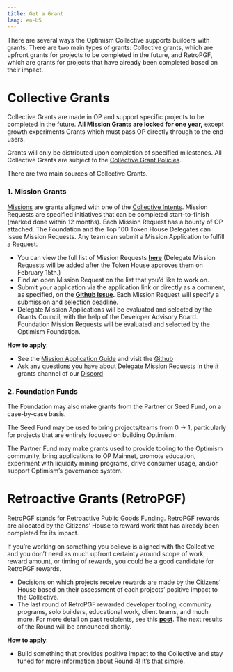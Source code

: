 ```yaml
---
title: Get a Grant
lang: en-US
---
```


There are several ways the Optimism Collective supports builders with grants. There are two main types of grants: Collective grants, which are upfront grants for projects to be completed in the future, and RetroPGF, which are grants for projects that have already been completed based on their impact.

# Collective Grants

Collective Grants are made in OP and support specific projects to be completed in the future. **All Mission Grants are locked for one year,** except growth experiments Grants which must pass OP directly through to the end-users. 

Grants will only be distributed upon completion of specified milestones. All Collective Grants are subject to the [Collective Grant Policies](https://gov.optimism.io/t/collective-grant-policies/5833). 

There are two main sources of Collective Grants. 


### 1. Mission Grants 

[Missions](https://gov.optimism.io/t/token-house-missions/5881) are grants aligned with one of the [Collective Intents](https://gov.optimism.io/t/collective-intents-season-5/6883). Mission Requests are specified initiatives that can be completed start-to-finish (marked done within 12 months). Each Mission Request has a bounty of OP attached. The Foundation and the Top 100 Token House Delegates can issue Mission Requests. Any team can submit a Mission Application to fulfill a Request. 

- You can view the full list of Mission Requests **[here](https://github.com/ethereum-optimism/ecosystem-contributions/issues?q=is%3Aissue+is%3Aopen+RFP)** (Delegate Mission Requests will be added after the Token House approves them on February 15th.)
- Find an open Mission Request on the list that you’d like to work on.
- Submit your application via the application link or directly as a comment, as specified, on the **[Github Issue](https://github.com/ethereum-optimism/ecosystem-contributions/issues?q=is%3Aissue+is%3Aopen+RFP).** Each Mission Request will specify a submission and selection deadline.
- Delegate Mission Applications will be evaluated and selected by the Grants Council, with the help of the Developer Advisory Board. Foundation Mission Requests will be evaluated and selected by the Optimism Foundation.

**How to apply**:

- See the [Mission Application Guide](https://gov.optimism.io/t/mission-applicant-guide-how-to-submit-a-mission-application/6899) and visit the [Github](https://github.com/ethereum-optimism/ecosystem-contributions/issues?q=is%3Aissue+is%3Aopen+RFP)
- Ask any questions you have about Delegate Mission Requests in the # grants channel of our [Discord](https://discord-gateway.optimism.io/) 

### 2. Foundation Funds

The Foundation may also make grants from the Partner or Seed Fund, on a case-by-case basis. 

The Seed Fund may be used to bring projects/teams from 0 → 1, particularly for projects that are entirely focused on building Optimism.

The Partner Fund may make grants used to provide tooling to the Optimism community, bring applications to OP Mainnet, promote education, experiment with liquidity mining programs, drive consumer usage, and/or support Optimism’s governance system.


# Retroactive Grants (RetroPGF)

RetroPGF stands for Retroactive Public Goods Funding. RetroPGF rewards are allocated by the Citizens’ House to reward work that has already been completed for its impact.

If you’re working on something you believe is aligned with the Collective and you don’t need as much upfront certainty around scope of work, reward amount, or timing of rewards, you could be a good candidate for RetroPGF rewards.

- Decisions on which projects receive rewards are made by the Citizens’ House based on their assessment of each projects’ positive impact to the Collective.
- The last round of RetroPGF rewarded developer tooling, community programs, solo builders, educational work, client teams, and much more. For more detail on past recipients, see this **[post](https://optimism.mirror.xyz/Upn_LtV2-3SviXgX_PE_LyA7YI00jQyoM1yf55ltvvI)**. The next results of the Round will be announced shortly.

**How to apply**:

- Build something that provides positive impact to the Collective and stay tuned for more information about Round 4! It’s that simple.
